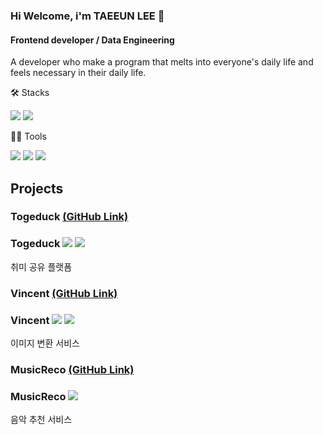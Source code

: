 ### Hi Welcome, i'm TAEEUN LEE 👋

#### Frontend developer / Data Engineering
A developer who make a program that melts into everyone's daily life and feels necessary in their daily life.


🛠️ Stacks

<img src="https://img.shields.io/badge/Python-3766AB?style=flat-square&logo=Python&logoColor=white"/> <img src="https://img.shields.io/badge/JavaScript-F7DF1E?style=flat-square&logo=JavaScript&logoColor=white"/>

💪🏼 Tools 

 <img src="https://img.shields.io/badge/Visual Studio Code-007ACC?style=flat-square&logo=Visual Studio Code&logoColor=white"/> <img src="https://img.shields.io/badge/GitHub-181717?style=flat-square&logo=GitHub&logoColor=white"/> <img src="https://img.shields.io/badge/Eclipse IDE-2C2255?style=flat-square&logo=Eclipse IDE&logoColor=white"/> 





## Projects

### Togeduck <a href="https://github.com/Team-Hot6/Togeduck_Backend">(GitHub Link)</a>
### Togeduck <a href="https://github.com/Team-Hot6/Togeduck_Backend"><img src="https://img.shields.io/badge/Backend-E4E4E4?style=flat-square&logo=&logoColor=white"/></a> <a href="https://github.com/Team-Hot6/Togeduck_Frontend"><img src="https://img.shields.io/badge/Frontend-E4E4E4?style=flat-square&logo=&logoColor=white"/></a>
취미 공유 플랫폼

### Vincent <a href="https://github.com/Carrotww/Vincent_Backend">(GitHub Link)</a>
### Vincent <a href="https://github.com/Carrotww/Vincent_Backend"><img src="https://img.shields.io/badge/Backend-E4E4E4?style=flat-square&logo=&logoColor=white"/></a> <a href="https://github.com/Carrotww/Vincent_Frontend"><img src="https://img.shields.io/badge/Frontend-E4E4E4?style=flat-square&logo=&logoColor=white"/></a>
이미지 변환 서비스

### MusicReco <a href="https://github.com/Carrotww/Recommend_service">(GitHub Link)</a>
### MusicReco <a href="https://github.com/Carrotww/Recommend_service"><img src="https://img.shields.io/badge/Backend | Frontend-E4E4E4?style=flat-square&logo=&logoColor=white"/></a>
음악 추천 서비스

&nbsp; 
